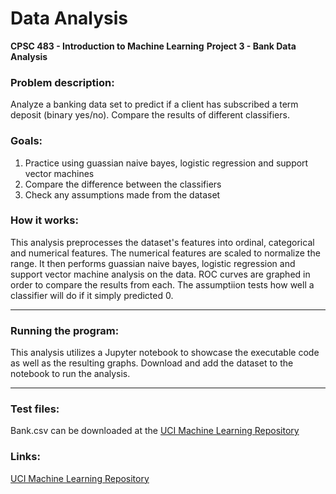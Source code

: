 # Data Analysis
**CPSC 483 - Introduction to Machine Learning**
**Project 3 - Bank Data Analysis**

### **Problem description:**

Analyze a banking data set to predict if a client has subscribed a term deposit (binary yes/no). Compare the results of different classifiers.

### **Goals:**
1. Practice using guassian naive bayes, logistic regression and support vector machines
2. Compare the difference between the classifiers
3. Check any assumptions made from the dataset

### **How it works:**

This analysis preprocesses the dataset's features into ordinal, categorical and numerical features. The numerical features are scaled to normalize the range. It then performs guassian naive bayes, logistic regression and support vector machine analysis on the data. ROC curves are graphed in order to compare the results from each. The assumptiion tests how well a classifier will do if it simply predicted 0.

---

### **Running the program:**

This analysis utilizes a Jupyter notebook to showcase the executable code as well as the resulting graphs. Download and add the dataset to the notebook to run the analysis.

---

### **Test files:**
Bank.csv can be downloaded at the [UCI Machine Learning Repository](https://archive.ics.uci.edu/ml/datasets/Bank+Marketing)

### **Links:**
[UCI Machine Learning Repository](https://archive.ics.uci.edu/ml/datasets/Bank+Marketing)
